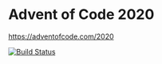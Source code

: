 # Advent of Code 2020

https://adventofcode.com/2020

[![Build Status](https://travis-ci.org/prgTW/AdventOfCode2020.svg?branch=master)](https://travis-ci.org/prgTW/AdventOfCode2020)
